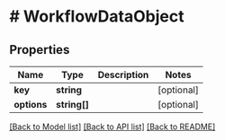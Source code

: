 # # WorkflowDataObject

## Properties

Name | Type | Description | Notes
------------ | ------------- | ------------- | -------------
**key** | **string** |  | [optional]
**options** | **string[]** |  | [optional]

[[Back to Model list]](../../README.md#models) [[Back to API list]](../../README.md#endpoints) [[Back to README]](../../README.md)

